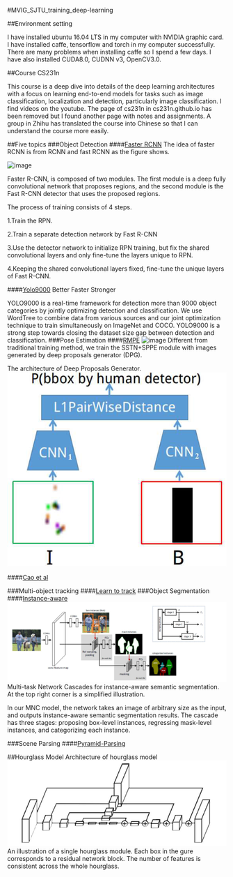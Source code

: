 #MVIG_SJTU_training_deep-learning

##Environment setting

I have installed ubuntu 16.04 LTS in my computer with NVIDIA graphic card. I have installed caffe, tensorflow and torch in my computer successfully. There are many problems when installing caffe so I spend a few days. I have also installed CUDA8.0, CUDNN v3, OpenCV3.0.

##Course CS231n

This course is a deep dive into details of the deep learning architectures with a focus on learning end-to-end models for tasks such as image classification, localization and detection, particularly image classification.
I find videos on the youtube. The page of cs231n in cs231n.github.io has been removed but I found another page with notes and assignments. A group in Zhihu has translated the course into Chinese so that I can understand the course more easily.


##Five topics
###Object Detection
####[Faster RCNN](https://github.com/rbgirshick/py-faster-rcnn)
The idea of faster RCNN is from RCNN and fast RCNN as the figure shows.

![image](https://camo.githubusercontent.com/60e17201986ba4655487199ce370292a0820e2da/687474703a2f2f696d672e626c6f672e6373646e2e6e65742f3230313630343134313634353336303239)

Faster R-CNN, is composed of two modules. The first module is a deep fully convolutional network that proposes regions, and the second module is the Fast R-CNN detector that uses the proposed regions.

The process of training consists of 4 steps.

1.Train the RPN.

2.Train a separate detection network by Fast R-CNN

3.Use the detector network to initialize RPN training, but fix the shared convolutional layers and only fine-tune the layers unique to RPN.

4.Keeping the shared convolutional layers fixed, fine-tune the unique layers of Fast R-CNN.

####[Yolo9000](http://pjreddie.com/darknet/yolo/)
Better Faster Stronger

YOLO9000 is a real-time framework for detection more than 9000 object categories by jointly optimizing detection and classification. We use WordTree to combine data from various sources and our joint optimization technique to train simultaneously on ImageNet and COCO. YOLO9000 is a strong step towards closing the dataset size gap between detection and classification.
###Pose Estimation
####[RMPE](https://cvsjtu.wordpress.com/rmpe-regional-multi-person-pose-estimation/)
![image](/src/1612.bmp)
 Different from traditional training method, we train the SSTN+SPPE module with images generated by deep proposals generator (DPG).
 
 The architecture of Deep Proposals Generator.
 ![image](/src/234.bmp)
 
####[Cao et al](https://github.com/ZheC/Realtime_Multi-Person_Pose_Estimation)

###Multi-object tracking
####[Learn to track](https://github.com/yuxng/MDP_Tracking)
###Object Segmentation
####[Instance-aware](https://github.com/daijifeng001/MNC)
![image](/src/111.jpg)
Multi-task Network Cascades for instance-aware semantic segmentation. At the top right corner is a simplified illustration.

In our MNC model, the network takes an image of arbitrary size as the input, and outputs instance-aware semantic segmentation results. The cascade has three stages: proposing box-level instances, regressing mask-level instances, and categorizing each instance.

###Scene Parsing
####[Pyramid-Parsing](https://github.com/hszhao/PSPNet)

##Hourglass Model
Architecture of hourglass model
![image](/src/234567.jpg)
An illustration of a single hourglass module. Each box in the gure corresponds to a residual network block. The number of features is consistent across the whole hourglass.

